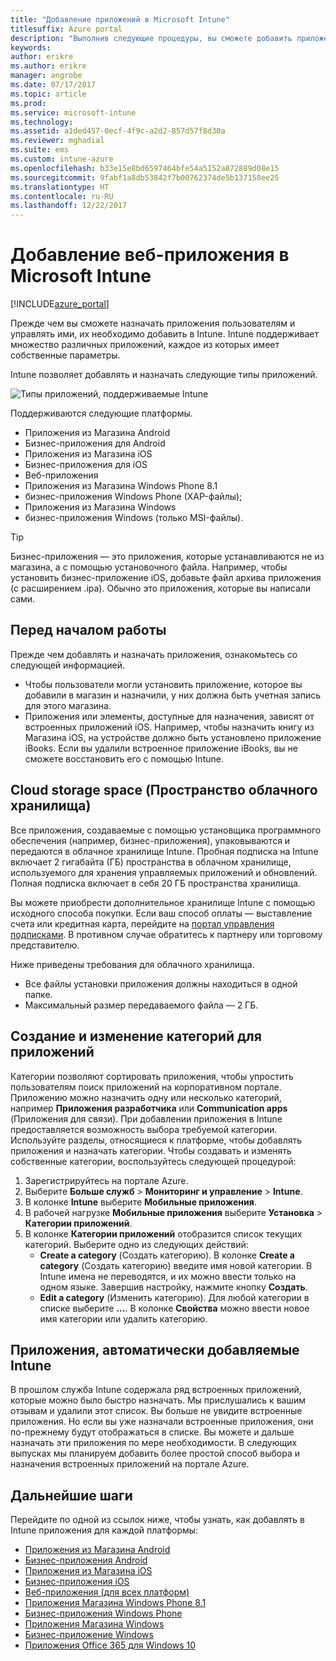 ```yaml
---
title: "Добавление приложений в Microsoft Intune"
titlesuffix: Azure portal
description: "Выполнив следующие процедуры, вы сможете добавить приложения в Intune для назначения пользователям и устройствам. \""
keywords: 
author: erikre
ms.author: erikre
manager: angrobe
ms.date: 07/17/2017
ms.topic: article
ms.prod: 
ms.service: microsoft-intune
ms.technology: 
ms.assetid: a1ded457-0ecf-4f9c-a2d2-857d57f8d30a
ms.reviewer: mghadial
ms.suite: ems
ms.custom: intune-azure
ms.openlocfilehash: b33e15e8bd6597464bfe54a5152a872889d08e15
ms.sourcegitcommit: 9fabf1a8db53842f7b00762374de5b137158ee25
ms.translationtype: HT
ms.contentlocale: ru-RU
ms.lasthandoff: 12/22/2017
---
```

# <a name="how-to-add-an-app-to-microsoft-intune"></a>Добавление веб-приложения в Microsoft Intune

[!INCLUDE[azure_portal](./includes/azure_portal.md)]

Прежде чем вы сможете назначать приложения пользователям и управлять ими, их необходимо добавить в Intune. Intune поддерживает множество различных приложений, каждое из которых имеет собственные параметры.

Intune позволяет добавлять и назначать следующие типы приложений.

![Типы приложений, поддерживаемые Intune](./media/app-types.png)

Поддерживаются следующие платформы.

- Приложения из Магазина Android
- Бизнес-приложения для Android
- Приложения из Магазина iOS
- Бизнес-приложения для iOS
- Веб-приложения
- Приложения из Магазина Windows Phone 8.1
- бизнес-приложения Windows Phone (XAP-файлы);
- Приложения из Магазина Windows
- бизнес-приложения Windows (только MSI-файлы).

>[!TIP]
> Бизнес-приложения — это приложения, которые устанавливаются не из магазина, а с помощью установочного файла. Например, чтобы установить бизнес-приложение iOS, добавьте файл архива приложения (с расширением .ipa). Обычно это приложения, которые вы написали сами.

## <a name="before-you-start"></a>Перед началом работы

Прежде чем добавлять и назначать приложения, ознакомьтесь со следующей информацией.

- Чтобы пользователи могли установить приложение, которое вы добавили в магазин и назначили, у них должна быть учетная запись для этого магазина.
- Приложения или элементы, доступные для назначения, зависят от встроенных приложений iOS. Например, чтобы назначить книгу из Магазина iOS, на устройстве должно быть установлено приложение iBooks. Если вы удалили встроенное приложение iBooks, вы не сможете восстановить его с помощью Intune.

## <a name="cloud-storage-space"></a>Cloud storage space (Пространство облачного хранилища)
Все приложения, создаваемые с помощью установщика программного обеспечения (например, бизнес-приложения), упаковываются и передаются в облачное хранилище Intune. Пробная подписка на Intune включает 2 гигабайта (ГБ) пространства в облачном хранилище, используемого для хранения управляемых приложений и обновлений. Полная подписка включает в себя 20 ГБ пространства хранилища.

Вы можете приобрести дополнительное хранилище Intune с помощью исходного способа покупки.  Если ваш способ оплаты — выставление счета или кредитная карта, перейдите на [портал управления подписками](https://portal.office.com/adminportal/home?switchtomodern=true#/subscriptions).  В противном случае обратитесь к партнеру или торговому представителю.

Ниже приведены требования для облачного хранилища.

-   Все файлы установки приложения должны находиться в одной папке.
-   Максимальный размер передаваемого файла — 2 ГБ.

## <a name="how-to-create-and-edit-categories-for-apps"></a>Создание и изменение категорий для приложений

Категории позволяют сортировать приложения, чтобы упростить пользователям поиск приложений на корпоративном портале. Приложению можно назначить одну или несколько категорий, например **Приложения разработчика** или **Communication apps** (Приложения для связи).
При добавлении приложения в Intune предоставляется возможность выбора требуемой категории. Используйте разделы, относящиеся к платформе, чтобы добавлять приложения и назначать категории. Чтобы создавать и изменять собственные категории, воспользуйтесь следующей процедурой:

1. Зарегистрируйтесь на портале Azure.
2. Выберите **Больше служб** > **Мониторинг и управление** > **Intune**.
3. В колонке **Intune** выберите **Мобильные приложения**.
4. В рабочей нагрузке **Мобильные приложения** выберите **Установка** > **Категории приложений**.
5. В колонке **Категории приложений** отобразится список текущих категорий. Выберите одно из следующих действий:
    - **Create a category** (Создать категорию). В колонке **Create a category** (Создать категорию) введите имя новой категории. В Intune имена не переводятся, и их можно ввести только на одном языке. Завершив настройку, нажмите кнопку **Создать**.
    - **Edit a category** (Изменить категорию). Для любой категории в списке выберите **...**. В колонке **Свойства** можно ввести новое имя категории или удалить категорию.


## <a name="apps-added-automatically-by-intune"></a>Приложения, автоматически добавляемые Intune

В прошлом служба Intune содержала ряд встроенных приложений, которые можно было быстро назначать. Мы прислушались к вашим отзывам и удалили этот список. Вы больше не увидите встроенные приложения.
Но если вы уже назначали встроенные приложения, они по-прежнему будут отображаться в списке. Вы можете и дальше назначать эти приложения по мере необходимости.
В следующих выпусках мы планируем добавить более простой способ выбора и назначения встроенных приложений на портале Azure.

## <a name="next-steps"></a>Дальнейшие шаги

Перейдите по одной из ссылок ниже, чтобы узнать, как добавлять в Intune приложения для каждой платформы:

- [Приложения из Магазина Android](store-apps-android.md)
- [Бизнес-приложения Android](lob-apps-android.md)
- [Приложения из Магазина iOS](store-apps-ios.md)
- [Бизнес-приложения iOS](lob-apps-ios.md)
- [Веб-приложения (для всех платформ)](web-app.md)
- [Приложения Магазина Windows Phone 8.1](store-apps-windows-phone-8-1.md)
- [Бизнес-приложения Windows Phone](lob-apps-windows-phone.md)
- [Приложения Магазина Windows](store-apps-windows.md)
- [Бизнес-приложение Windows](lob-apps-windows.md)
- [Приложения Office 365 для Windows 10](apps-add-office365.md)

